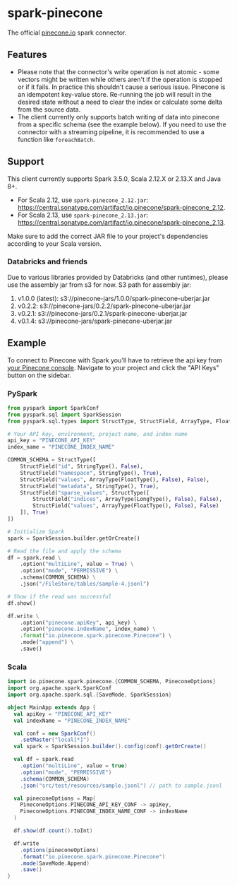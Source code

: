 # spark-pinecone
The official [pinecone.io](https://pinecone.io) spark connector.

## Features
- Please note that the connector's write operation is not atomic - some vectors might be written while others aren't if the operation is stopped or if it fails. 
In practice this shouldn't cause a serious issue. Pinecone is an idempotent key-value store. Re-running the job will result in the desired state without a need to clear the index or calculate some delta from the source data.
- The client currently only supports batch writing of data into pinecone from a specific schema (see the example below).
If you need to use the connector with a streaming pipeline, it is recommended to use a function like `foreachBatch`.

## Support
This client currently supports Spark 3.5.0, Scala 2.12.X or 2.13.X and Java 8+.
- For Scala 2.12, use `spark-pinecone_2.12.jar`: https://central.sonatype.com/artifact/io.pinecone/spark-pinecone_2.12.
- For Scala 2.13, use `spark-pinecone_2.13.jar`: https://central.sonatype.com/artifact/io.pinecone/spark-pinecone_2.13.

Make sure to add the correct JAR file to your project's dependencies according to your Scala version.

### Databricks and friends
Due to various libraries provided by Databricks (and other runtimes), please use the assembly jar from s3 for now.
S3 path for assembly jar: 
1. v1.0.0 (latest): s3://pinecone-jars/1.0.0/spark-pinecone-uberjar.jar 
2. v0.2.2: s3://pinecone-jars/0.2.2/spark-pinecone-uberjar.jar
2. v0.2.1: s3://pinecone-jars/0.2.1/spark-pinecone-uberjar.jar
3. v0.1.4: s3://pinecone-jars/spark-pinecone-uberjar.jar

## Example
To connect to Pinecone with Spark you'll have to retrieve the api key from [your Pinecone console](https://app.pinecone.io). 
Navigate to your project and click the "API Keys" button on the sidebar.

### PySpark
```python
from pyspark import SparkConf
from pyspark.sql import SparkSession
from pyspark.sql.types import StructType, StructField, ArrayType, FloatType, StringType, LongType

# Your API key, environment, project name, and index name
api_key = "PINECONE_API_KEY"
index_name = "PINECONE_INDEX_NAME"

COMMON_SCHEMA = StructType([
    StructField("id", StringType(), False),
    StructField("namespace", StringType(), True),
    StructField("values", ArrayType(FloatType(), False), False),
    StructField("metadata", StringType(), True),
    StructField("sparse_values", StructType([
        StructField("indices", ArrayType(LongType(), False), False),
        StructField("values", ArrayType(FloatType(), False), False)
    ]), True)
])

# Initialize Spark
spark = SparkSession.builder.getOrCreate()

# Read the file and apply the schema
df = spark.read \
    .option("multiLine", value = True) \
    .option("mode", "PERMISSIVE") \
    .schema(COMMON_SCHEMA) \
    .json("/FileStore/tables/sample-4.jsonl")

# Show if the read was successful
df.show()

df.write \
    .option("pinecone.apiKey", api_key) \
    .option("pinecone.indexName", index_name) \
    .format("io.pinecone.spark.pinecone.Pinecone") \
    .mode("append") \
    .save()
```

### Scala
```scala
import io.pinecone.spark.pinecone.{COMMON_SCHEMA, PineconeOptions}
import org.apache.spark.SparkConf
import org.apache.spark.sql.{SaveMode, SparkSession}

object MainApp extends App {
  val apiKey = "PINECONE_API_KEY"
  val indexName = "PINECONE_INDEX_NAME"

  val conf = new SparkConf()
    .setMaster("local[*]")
  val spark = SparkSession.builder().config(conf).getOrCreate()

  val df = spark.read
    .option("multiLine", value = true)
    .option("mode", "PERMISSIVE")
    .schema(COMMON_SCHEMA)
    .json("src/test/resources/sample.jsonl") // path to sample.jsonl

  val pineconeOptions = Map(
    PineconeOptions.PINECONE_API_KEY_CONF -> apiKey,
    PineconeOptions.PINECONE_INDEX_NAME_CONF -> indexName
  )

  df.show(df.count().toInt)

  df.write
    .options(pineconeOptions)
    .format("io.pinecone.spark.pinecone.Pinecone")
    .mode(SaveMode.Append)
    .save()
}
```